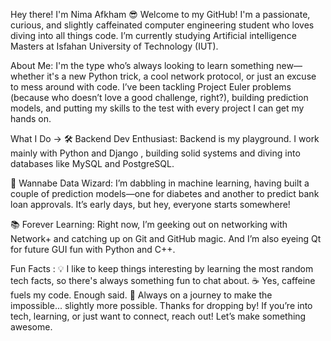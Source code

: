 Hey there! I'm Nima Afkham 😎
Welcome to my GitHub! I'm a passionate, curious, and slightly caffeinated computer engineering student who loves diving into all things code. I’m currently studying Artificial intelligence Masters at Isfahan University of Technology (IUT).

About Me:
I'm the type who’s always looking to learn something new—whether it's a new Python trick, a cool network protocol, or just an excuse to mess around with code. I’ve been tackling Project Euler problems (because who doesn’t love a good challenge, right?), building prediction models, and putting my skills to the test with every project I can get my hands on.

What I Do ->
🛠 Backend Dev Enthusiast: 
Backend is my playground. I work mainly with Python and Django , building solid systems and diving into databases like MySQL and PostgreSQL.

🤖 Wannabe Data Wizard: 
I’m dabbling in machine learning, having built a couple of prediction models—one for diabetes and another to predict bank loan approvals. It’s early days, but hey, everyone starts somewhere!

📚 Forever Learning: 
Right now, I’m geeking out on networking with Network+ and catching up on Git and GitHub magic. And I’m also eyeing Qt for future GUI fun with Python and C++.

Fun Facts :
💡 I like to keep things interesting by learning the most random tech facts, so there's always something fun to chat about.
☕ Yes, caffeine fuels my code. Enough said.
🌱 Always on a journey to make the impossible... slightly more possible.
Thanks for dropping by! If you’re into tech, learning, or just want to connect, reach out! Let’s make something awesome.

